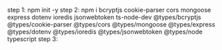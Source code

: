 step 1: npm init -y
step 2: npm i bcryptjs cookie-parser cors mongoose express dotenv ioredis jsonwebtoken ts-node-dev @types/bcryptjs @types/cookie-parser @types/cors @types/mongoose @types/express @types/dotenv @types/ioredis @types/jsonwebtoken @types/node typescript
step 3: 